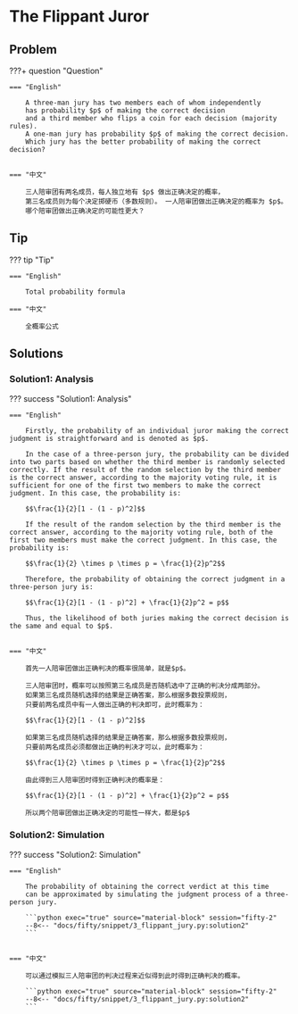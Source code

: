 # The Flippant Juror

## Problem

???+ question "Question"

    === "English"

        A three-man jury has two members each of whom independently
        has probability $p$ of making the correct decision
        and a third member who flips a coin for each decision (majority rules).
        A one-man jury has probability $p$ of making the correct decision.
        Which jury has the better probability of making the correct decision?


    === "中文"

        三人陪审团有两名成员，每人独立地有 $p$ 做出正确决定的概率，
        第三名成员则为每个决定掷硬币（多数规则）。 一人陪审团做出正确决定的概率为 $p$。
        哪个陪审团做出正确决定的可能性更大？


## Tip

??? tip "Tip"

    === "English"

        Total probability formula

    === "中文"

        全概率公式


## Solutions

### Solution1: Analysis

??? success "Solution1: Analysis"

    === "English"

        Firstly, the probability of an individual juror making the correct judgment is straightforward and is denoted as $p$.

        In the case of a three-person jury, the probability can be divided into two parts based on whether the third member is randomly selected correctly. If the result of the random selection by the third member is the correct answer, according to the majority voting rule, it is sufficient for one of the first two members to make the correct judgment. In this case, the probability is:

        $$\frac{1}{2}[1 - (1 - p)^2]$$

        If the result of the random selection by the third member is the correct answer, according to the majority voting rule, both of the first two members must make the correct judgment. In this case, the probability is:

        $$\frac{1}{2} \times p \times p = \frac{1}{2}p^2$$

        Therefore, the probability of obtaining the correct judgment in a three-person jury is:

        $$\frac{1}{2}[1 - (1 - p)^2] + \frac{1}{2}p^2 = p$$

        Thus, the likelihood of both juries making the correct decision is the same and equal to $p$.


    === "中文"

        首先一人陪审团做出正确判决的概率很简单，就是$p$。

        三人陪审团时，概率可以按照第三名成员是否随机选中了正确的判决分成两部分。
        如果第三名成员随机选择的结果是正确答案，那么根据多数投票规则，
        只要前两名成员中有一人做出正确的判决即可，此时概率为：

        $$\frac{1}{2}[1 - (1 - p)^2]$$

        如果第三名成员随机选择的结果是正确答案，那么根据多数投票规则，
        只要前两名成员必须都做出正确的判决才可以，此时概率为：

        $$\frac{1}{2} \times p \times p = \frac{1}{2}p^2$$

        由此得到三人陪审团时得到正确判决的概率是：

        $$\frac{1}{2}[1 - (1 - p)^2] + \frac{1}{2}p^2 = p$$

        所以两个陪审团做出正确决定的可能性一样大，都是$p$



### Solution2: Simulation

??? success "Solution2: Simulation"

    === "English"

        The probability of obtaining the correct verdict at this time
        can be approximated by simulating the judgment process of a three-person jury.

        ```python exec="true" source="material-block" session="fifty-2"
        --8<-- "docs/fifty/snippet/3_flippant_jury.py:solution2"
        ```


    === "中文"

        可以通过模拟三人陪审团的判决过程来近似得到此时得到正确判决的概率。

        ```python exec="true" source="material-block" session="fifty-2"
        --8<-- "docs/fifty/snippet/3_flippant_jury.py:solution2"
        ```
